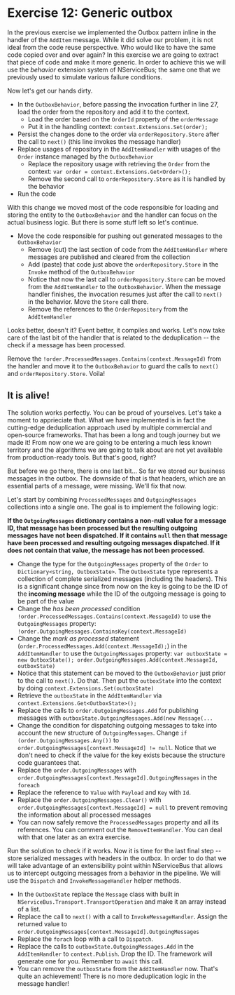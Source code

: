 # Exercise 12: Generic outbox

In the previous exercise we implemented the Outbox pattern inline in the handler of the `AddItem` message. While it did solve our problem, it is not ideal from the code reuse perspective. Who would like to have the same code copied over and over again? In this exercise we are going to extract that piece of code and make it more generic. In order to achieve this we will use the *behavior* extension system of NServiceBus; the same one that we previously used to simulate various failure conditions.

Now let's get our hands dirty.

- In the `OutboxBehavior`, before passing the invocation further in line 27, load the order from the repository and add it to the context.
  - Load the order based on the `OrderId` property of the `orderMessage`
  - Put it in the handling context: `context.Extensions.Set(order);`
- Persist the changes done to the order via `orderRepository.Store` after the call to `next()` (this line invokes the message handler)
- Replace usages of repository in the `AddItemHandler` with usages of the `Order` instance managed by the `OutboxBehavior`
  - Replace the repository usage with retrieving the `Order` from the context: `var order = context.Extensions.Get<Order>();`
  - Remove the second call to `orderRepository.Store` as it is handled by the behavior
- Run the code

With this change we moved most of the code responsible for loading and storing the entity to the `OutboxBehavior` and the handler can focus on the actual business logic. But there is some stuff left so let's continue.

- Move the code responsible for pushing out generated messages to the `OutboxBehavior`
  - Remove (cut) the last section of code from the `AddItemHandler` where messages are published and cleared from the collection
  - Add (paste) that code just above the `orderRepository.Store` in the `Invoke` method of the `OutboxBehavior`
  - Notice that now the last call to `orderRepository.Store` can be moved from the `AddItemHandler` to the `OutboxBehavior`. When the message handler finishes, the invocation resumes just after the call to `next()` in the behavior. Move the `Store` call there.
  - Remove the references to the `OrderRepository` from the `AddItemHandler`

Looks better, doesn't it? Event better, it compiles and works. Let's now take care of the last bit of the handler that is related to the deduplication -- the check if a message has been processed.

Remove the `!order.ProcessedMessages.Contains(context.MessageId)` from the handler and move it to the `OutboxBehavior` to guard the calls to `next()` and `orderRepository.Store`. Voila!

## It is alive!

The solution works perfectly. You can be proud of yourselves. Let's take a moment to apprieciate that. What we have implemented is in fact the cutting-edge deduplication approach used by multiple commercial and open-source frameworks. That has been a long and tough journey but we made it! From now one we are going to be entering a much less known territory and the algorithms we are going to talk about are not yet available from production-ready tools. But that's good, right? 

But before we go there, there is one last bit... So far we stored our business messages in the outbox. The downside of that is that headers, which are an essential parts of a message, were missing. We'll fix that now.

Let's start by combining `ProcessedMessages` and `OutgoingMessages` collections into a single one. The goal is to implement the following logic:

**If the `OutgoingMessages` dictionary contains a non-null value for a message ID, that message has been processed but the resulting outgoing messages have not been dispatched. If it contains `null` then that message have been processed and resulting outgoing messages dispatched. If it does not contain that value, the message has not been processed.**

- Change the type for the `OutgoingMessages` property of the `Order` to `Dictionary<string, OutboxState>`. The `OutboxState` type represents a collection of complete serialized messages (including the headers). This is a significant change since from now on the key is going to be the ID of the **incoming message** while the ID of the outgoing message is going to be part of the value
- Change the _has been processed_ condition `!order.ProcessedMessages.Contains(context.MessageId)` to use the `OutgoingMessages` property: `!order.OutgoingMessages.ContainsKey(context.MessageId)`
- Change the _mark as processed_ statement (`order.ProcessedMessages.Add(context.MessageId);`) in the `AddItemHandler` to use the `OutgoingMessages` property: `var outboxState = new OutboxState(); order.OutgoingMessages.Add(context.MessageId, outboxState)`
- Notice that this statement can be moved to the `OutboxBehavior` just prior to the call to `next()`. Do that. Then put the `outboxState` into the context by doing `context.Extensions.Set(outboxState)`
- Retrieve the `outboxState` in the `AddItemHandler` via `context.Extensions.Get<OutboxState>();`
- Replace the calls to `order.OutgoingMessages.Add` for publishing messages with `outboxState.OutgoingMessages.Add(new Message(...`
- Change the condition for dispatching outgoing messages to take into account the new structure of `OutgoingMessages`. Change `if (order.OutgoingMessages.Any())` to `order.OutgoingMessages[context.MessageId] != null`. Notice that we don't need to check if the value for the key exists because the structure code guarantees that.
- Replace the `order.OutgoingMessages` with `order.OutgoingMessages[context.MessageId].OutgoingMessages` in the `foreach`
- Replace the reference to `Value` with `Payload` and `Key` with `Id`.
- Replace the `order.OutgoingMessages.Clear()` with `order.OutgoingMessages[context.MessageId] = null` to prevent removing the information about all processed messages
- You can now safely remove the `ProcessedMessages` property and all its references. You can comment out the `RemoveItemHandler`. You can deal with that one later as an extra exercise.

Run the solution to check if it works. Now it is time for the last final step -- store serialized messages with headers in the outbox. In order to do that we will take advantage of an extensibility point within NServiceBus that allows us to intercept outgoing messages from a behavior in the pipeline. We will use the `Dispatch` and `InvokeMessageHandler` helper methods.

- In the `OutboxState` replace the `Message` class with built in `NServiceBus.Transport.TransportOperation` and make it an array instead of a list.
- Replace the call to `next()` with a call to `InvokeMessageHandler`. Assign the returned value to `order.OutgoingMessages[context.MessageId].OutgoingMessages`
- Replace the `forach` loop with a call to `Dispatch`.
- Replace the calls to `outboxState.OutgoingMessages.Add` in the `AddItemHandler` to `context.Publish`. Drop the ID. The framework will generate one for you. Remember to `await` this call.
- You can remove the `outboxState` from the `AddItemHandler` now. That's quite an achievement! There is no more deduplication logic in the message handler!
